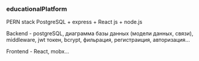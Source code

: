 ### educationalPlatform
PERN stack PostgreSQL + express + React js + node.js

Backend - postgreSQL, диаграмма базы данных (модели данных, связи), middleware, jwt токен, bcrypt, фильрация, регистраиция, авторизация...

Frontend - React, mobx...
